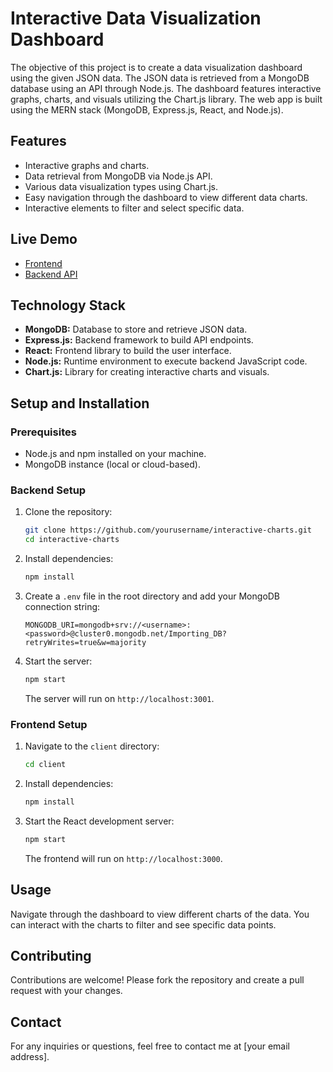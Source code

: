 # Interactive Data Visualization Dashboard

The objective of this project is to create a data visualization dashboard using the given JSON data. The JSON data is retrieved from a MongoDB database using an API through Node.js. The dashboard features interactive graphs, charts, and visuals utilizing the Chart.js library. The web app is built using the MERN stack (MongoDB, Express.js, React, and Node.js).

## Features

- Interactive graphs and charts.
- Data retrieval from MongoDB via Node.js API.
- Various data visualization types using Chart.js.
- Easy navigation through the dashboard to view different data charts.
- Interactive elements to filter and select specific data.

## Live Demo

- [Frontend](https://interactive-charts-frontend.vercel.app/)
- [Backend API](https://interactive-charts.vercel.app/)

## Technology Stack

- **MongoDB:** Database to store and retrieve JSON data.
- **Express.js:** Backend framework to build API endpoints.
- **React:** Frontend library to build the user interface.
- **Node.js:** Runtime environment to execute backend JavaScript code.
- **Chart.js:** Library for creating interactive charts and visuals.

## Setup and Installation

### Prerequisites

- Node.js and npm installed on your machine.
- MongoDB instance (local or cloud-based).

### Backend Setup

1. Clone the repository:

    ```bash
    git clone https://github.com/yourusername/interactive-charts.git
    cd interactive-charts
    ```

2. Install dependencies:

    ```bash
    npm install
    ```

3. Create a `.env` file in the root directory and add your MongoDB connection string:

    ```
    MONGODB_URI=mongodb+srv://<username>:<password>@cluster0.mongodb.net/Importing_DB?retryWrites=true&w=majority
    ```

4. Start the server:

    ```bash
    npm start
    ```

   The server will run on `http://localhost:3001`.

### Frontend Setup

1. Navigate to the `client` directory:

    ```bash
    cd client
    ```

2. Install dependencies:

    ```bash
    npm install
    ```

3. Start the React development server:

    ```bash
    npm start
    ```

   The frontend will run on `http://localhost:3000`.

## Usage

Navigate through the dashboard to view different charts of the data. You can interact with the charts to filter and see specific data points. 

## Contributing

Contributions are welcome! Please fork the repository and create a pull request with your changes.

## Contact

For any inquiries or questions, feel free to contact me at [your email address].

